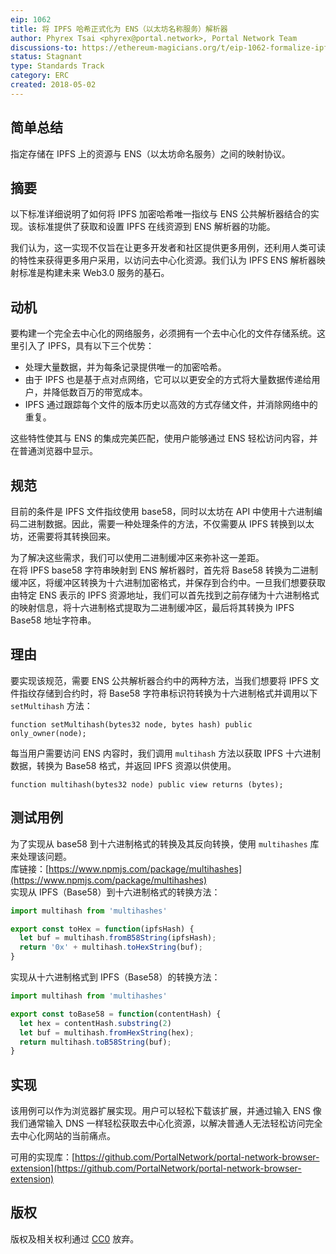 ```yaml
---
eip: 1062
title: 将 IPFS 哈希正式化为 ENS（以太坊名称服务）解析器
author: Phyrex Tsai <phyrex@portal.network>, Portal Network Team
discussions-to: https://ethereum-magicians.org/t/eip-1062-formalize-ipfs-hash-into-ens-ethereum-name-service-resolver/281
status: Stagnant
type: Standards Track
category: ERC
created: 2018-05-02
---
```


## 简单总结
指定存储在 IPFS 上的资源与 ENS（以太坊命名服务）之间的映射协议。

## 摘要
以下标准详细说明了如何将 IPFS 加密哈希唯一指纹与 ENS 公共解析器结合的实现。该标准提供了获取和设置 IPFS 在线资源到 ENS 解析器的功能。

我们认为，这一实现不仅旨在让更多开发者和社区提供更多用例，还利用人类可读的特性来获得更多用户采用，以访问去中心化资源。我们认为 IPFS ENS 解析器映射标准是构建未来 Web3.0 服务的基石。

## 动机
要构建一个完全去中心化的网络服务，必须拥有一个去中心化的文件存储系统。这里引入了 IPFS，具有以下三个优势：
- 处理大量数据，并为每条记录提供唯一的加密哈希。
- 由于 IPFS 也是基于点对点网络，它可以以更安全的方式将大量数据传递给用户，并降低数百万的带宽成本。
- IPFS 通过跟踪每个文件的版本历史以高效的方式存储文件，并消除网络中的重复。

这些特性使其与 ENS 的集成完美匹配，使用户能够通过 ENS 轻松访问内容，并在普通浏览器中显示。

## 规范
目前的条件是 IPFS 文件指纹使用 base58，同时以太坊在 API 中使用十六进制编码二进制数据。因此，需要一种处理条件的方法，不仅需要从 IPFS 转换到以太坊，还需要将其转换回来。

为了解决这些需求，我们可以使用二进制缓冲区来弥补这一差距。  
在将 IPFS base58 字符串映射到 ENS 解析器时，首先将 Base58 转换为二进制缓冲区，将缓冲区转换为十六进制加密格式，并保存到合约中。一旦我们想要获取由特定 ENS 表示的 IPFS 资源地址，我们可以首先找到之前存储为十六进制格式的映射信息，将十六进制格式提取为二进制缓冲区，最后将其转换为 IPFS Base58 地址字符串。

## 理由
要实现该规范，需要 ENS 公共解析器合约中的两种方法，当我们想要将 IPFS 文件指纹存储到合约时，将 Base58 字符串标识符转换为十六进制格式并调用以下 `setMultihash` 方法：
  
```solidity
function setMultihash(bytes32 node, bytes hash) public only_owner(node);
```
  
每当用户需要访问 ENS 内容时，我们调用 `multihash` 方法以获取 IPFS 十六进制数据，转换为 Base58 格式，并返回 IPFS 资源以供使用。
  
```solidity
function multihash(bytes32 node) public view returns (bytes);
```

## 测试用例

为了实现从 base58 到十六进制格式的转换及其反向转换，使用 `multihashes` 库来处理该问题。  
库链接：[https://www.npmjs.com/package/multihashes](https://www.npmjs.com/package/multihashes)  
实现从 IPFS（Base58）到十六进制格式的转换方法：
  
```javascript
import multihash from 'multihashes'

export const toHex = function(ipfsHash) {
  let buf = multihash.fromB58String(ipfsHash);
  return '0x' + multihash.toHexString(buf);
}
```
  
实现从十六进制格式到 IPFS（Base58）的转换方法：
  
```javascript
import multihash from 'multihashes'

export const toBase58 = function(contentHash) {
  let hex = contentHash.substring(2)
  let buf = multihash.fromHexString(hex);
  return multihash.toB58String(buf);
}
```

## 实现
该用例可以作为浏览器扩展实现。用户可以轻松下载该扩展，并通过输入 ENS 像我们通常输入 DNS 一样轻松获取去中心化资源，以解决普通人无法轻松访问完全去中心化网站的当前痛点。

可用的实现库：[https://github.com/PortalNetwork/portal-network-browser-extension](https://github.com/PortalNetwork/portal-network-browser-extension)

## 版权
版权及相关权利通过 [CC0](../LICENSE.md) 放弃。